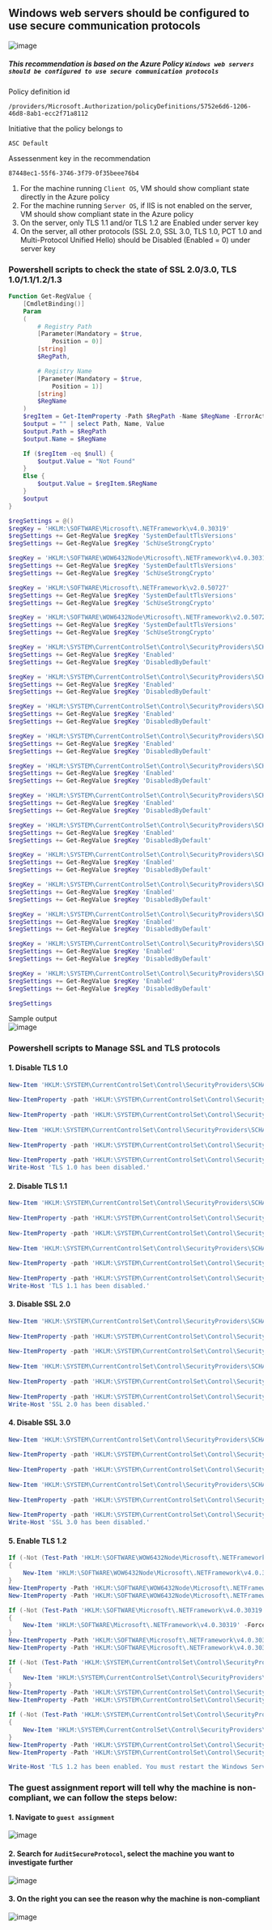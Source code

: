 ## Windows web servers should be configured to use secure communication protocols
![image](https://github.com/guguji666666/GJS-MDC-Tips/assets/96930989/ad3cb59e-ef34-4ab1-a3ad-519e9e58c83b)

##### This recommendation is based on the Azure Policy `Windows web servers should be configured to use secure communication protocols`

Policy definition id
```
/providers/Microsoft.Authorization/policyDefinitions/5752e6d6-1206-46d8-8ab1-ecc2f71a8112
```
Initiative that the policy belongs to
```
ASC Default
```
Assessenment key in the recommendation
```
87448ec1-55f6-3746-3f79-0f35beee76b4
```

1. For the machine running `Client OS`, VM should show compliant state directly in the Azure policy
2. For the machine running `Server OS`, if IIS is not enabled on the server, VM should show compliant state in the Azure policy
3. On the server, only TLS 1.1 and/or TLS 1.2 are Enabled under server key
4. On the server, all other protocols (SSL 2.0, SSL 3.0, TLS 1.0, PCT 1.0 and Multi-Protocol Unified Hello) should be Disabled (Enabled = 0) under server key

### Powershell scripts to check the state of SSL 2.0/3.0, TLS 1.0/1.1/1.2/1.3
```powershell
Function Get-RegValue {
    [CmdletBinding()]
    Param
    (
        # Registry Path
        [Parameter(Mandatory = $true,
            Position = 0)]
        [string]
        $RegPath,

        # Registry Name
        [Parameter(Mandatory = $true,
            Position = 1)]
        [string]
        $RegName
    )
    $regItem = Get-ItemProperty -Path $RegPath -Name $RegName -ErrorAction Ignore
    $output = "" | select Path, Name, Value
    $output.Path = $RegPath
    $output.Name = $RegName

    If ($regItem -eq $null) {
        $output.Value = "Not Found"
    }
    Else {
        $output.Value = $regItem.$RegName
    }
    $output
}

$regSettings = @()
$regKey = 'HKLM:\SOFTWARE\Microsoft\.NETFramework\v4.0.30319'
$regSettings += Get-RegValue $regKey 'SystemDefaultTlsVersions'
$regSettings += Get-RegValue $regKey 'SchUseStrongCrypto'

$regKey = 'HKLM:\SOFTWARE\WOW6432Node\Microsoft\.NETFramework\v4.0.30319'
$regSettings += Get-RegValue $regKey 'SystemDefaultTlsVersions'
$regSettings += Get-RegValue $regKey 'SchUseStrongCrypto'

$regKey = 'HKLM:\SOFTWARE\Microsoft\.NETFramework\v2.0.50727'
$regSettings += Get-RegValue $regKey 'SystemDefaultTlsVersions'
$regSettings += Get-RegValue $regKey 'SchUseStrongCrypto'

$regKey = 'HKLM:\SOFTWARE\WOW6432Node\Microsoft\.NETFramework\v2.0.50727'
$regSettings += Get-RegValue $regKey 'SystemDefaultTlsVersions'
$regSettings += Get-RegValue $regKey 'SchUseStrongCrypto'

$regKey = 'HKLM:\SYSTEM\CurrentControlSet\Control\SecurityProviders\SCHANNEL\Protocols\TLS 1.3\Server'
$regSettings += Get-RegValue $regKey 'Enabled'
$regSettings += Get-RegValue $regKey 'DisabledByDefault'

$regKey = 'HKLM:\SYSTEM\CurrentControlSet\Control\SecurityProviders\SCHANNEL\Protocols\TLS 1.3\Client'
$regSettings += Get-RegValue $regKey 'Enabled'
$regSettings += Get-RegValue $regKey 'DisabledByDefault'

$regKey = 'HKLM:\SYSTEM\CurrentControlSet\Control\SecurityProviders\SCHANNEL\Protocols\TLS 1.2\Server'
$regSettings += Get-RegValue $regKey 'Enabled'
$regSettings += Get-RegValue $regKey 'DisabledByDefault'

$regKey = 'HKLM:\SYSTEM\CurrentControlSet\Control\SecurityProviders\SCHANNEL\Protocols\TLS 1.2\Client'
$regSettings += Get-RegValue $regKey 'Enabled'
$regSettings += Get-RegValue $regKey 'DisabledByDefault'

$regKey = 'HKLM:\SYSTEM\CurrentControlSet\Control\SecurityProviders\SCHANNEL\Protocols\TLS 1.1\Server'
$regSettings += Get-RegValue $regKey 'Enabled'
$regSettings += Get-RegValue $regKey 'DisabledByDefault'

$regKey = 'HKLM:\SYSTEM\CurrentControlSet\Control\SecurityProviders\SCHANNEL\Protocols\TLS 1.1\Client'
$regSettings += Get-RegValue $regKey 'Enabled'
$regSettings += Get-RegValue $regKey 'DisabledByDefault'

$regKey = 'HKLM:\SYSTEM\CurrentControlSet\Control\SecurityProviders\SCHANNEL\Protocols\TLS 1.0\Server'
$regSettings += Get-RegValue $regKey 'Enabled'
$regSettings += Get-RegValue $regKey 'DisabledByDefault'

$regKey = 'HKLM:\SYSTEM\CurrentControlSet\Control\SecurityProviders\SCHANNEL\Protocols\TLS 1.0\Client'
$regSettings += Get-RegValue $regKey 'Enabled'
$regSettings += Get-RegValue $regKey 'DisabledByDefault'

$regKey = 'HKLM:\SYSTEM\CurrentControlSet\Control\SecurityProviders\SCHANNEL\Protocols\SSL 2.0\Server'
$regSettings += Get-RegValue $regKey 'Enabled'
$regSettings += Get-RegValue $regKey 'DisabledByDefault'

$regKey = 'HKLM:\SYSTEM\CurrentControlSet\Control\SecurityProviders\SCHANNEL\Protocols\SSL 2.0\Client'
$regSettings += Get-RegValue $regKey 'Enabled'
$regSettings += Get-RegValue $regKey 'DisabledByDefault'

$regKey = 'HKLM:\SYSTEM\CurrentControlSet\Control\SecurityProviders\SCHANNEL\Protocols\SSL 3.0\Server'
$regSettings += Get-RegValue $regKey 'Enabled'
$regSettings += Get-RegValue $regKey 'DisabledByDefault'

$regKey = 'HKLM:\SYSTEM\CurrentControlSet\Control\SecurityProviders\SCHANNEL\Protocols\SSL 3.0\Client'
$regSettings += Get-RegValue $regKey 'Enabled'
$regSettings += Get-RegValue $regKey 'DisabledByDefault'

$regSettings
```

Sample output <br>
![image](https://user-images.githubusercontent.com/96930989/236149449-2a91b47b-5504-485d-86a8-88ede4843670.png)

### Powershell scripts to Manage SSL and TLS protocols
#### 1. Disable TLS 1.0

```powershell
New-Item 'HKLM:\SYSTEM\CurrentControlSet\Control\SecurityProviders\SCHANNEL\Protocols\TLS 1.0\Server' -Force | Out-Null
    
New-ItemProperty -path 'HKLM:\SYSTEM\CurrentControlSet\Control\SecurityProviders\SCHANNEL\Protocols\TLS 1.0\Server' -name 'Enabled' -value '0' -PropertyType 'DWord' -Force | Out-Null
    
New-ItemProperty -path 'HKLM:\SYSTEM\CurrentControlSet\Control\SecurityProviders\SCHANNEL\Protocols\TLS 1.0\Server' -name 'DisabledByDefault' -value 1 -PropertyType 'DWord' -Force | Out-Null
    
New-Item 'HKLM:\SYSTEM\CurrentControlSet\Control\SecurityProviders\SCHANNEL\Protocols\TLS 1.0\Client' -Force | Out-Null
    
New-ItemProperty -path 'HKLM:\SYSTEM\CurrentControlSet\Control\SecurityProviders\SCHANNEL\Protocols\TLS 1.0\Client' -name 'Enabled' -value '0' -PropertyType 'DWord' -Force | Out-Null
    
New-ItemProperty -path 'HKLM:\SYSTEM\CurrentControlSet\Control\SecurityProviders\SCHANNEL\Protocols\TLS 1.0\Client' -name 'DisabledByDefault' -value 1 -PropertyType 'DWord' -Force | Out-Null
Write-Host 'TLS 1.0 has been disabled.'
```

#### 2. Disable TLS 1.1
```powershell
New-Item 'HKLM:\SYSTEM\CurrentControlSet\Control\SecurityProviders\SCHANNEL\Protocols\TLS 1.1\Server' -Force | Out-Null
    
New-ItemProperty -path 'HKLM:\SYSTEM\CurrentControlSet\Control\SecurityProviders\SCHANNEL\Protocols\TLS 1.1\Server' -name 'Enabled' -value '0' -PropertyType 'DWord' -Force | Out-Null
    
New-ItemProperty -path 'HKLM:\SYSTEM\CurrentControlSet\Control\SecurityProviders\SCHANNEL\Protocols\TLS 1.1\Server' -name 'DisabledByDefault' -value 1 -PropertyType 'DWord' -Force | Out-Null
    
New-Item 'HKLM:\SYSTEM\CurrentControlSet\Control\SecurityProviders\SCHANNEL\Protocols\TLS 1.1\Client' -Force | Out-Null
    
New-ItemProperty -path 'HKLM:\SYSTEM\CurrentControlSet\Control\SecurityProviders\SCHANNEL\Protocols\TLS 1.1\Client' -name 'Enabled' -value '0' -PropertyType 'DWord' -Force | Out-Null
    
New-ItemProperty -path 'HKLM:\SYSTEM\CurrentControlSet\Control\SecurityProviders\SCHANNEL\Protocols\TLS 1.1\Client' -name 'DisabledByDefault' -value 1 -PropertyType 'DWord' -Force | Out-Null
Write-Host 'TLS 1.1 has been disabled.'
```

#### 3. Disable SSL 2.0
```powershell
New-Item 'HKLM:\SYSTEM\CurrentControlSet\Control\SecurityProviders\SCHANNEL\Protocols\SSL 2.0\Server' -Force | Out-Null
    
New-ItemProperty -path 'HKLM:\SYSTEM\CurrentControlSet\Control\SecurityProviders\SCHANNEL\Protocols\SSL 2.0\Server' -name 'Enabled' -value '0' -PropertyType 'DWord' -Force | Out-Null
            
New-ItemProperty -path 'HKLM:\SYSTEM\CurrentControlSet\Control\SecurityProviders\SCHANNEL\Protocols\SSL 2.0\Server' -name 'DisabledByDefault' -value 1 -PropertyType 'DWord' -Force | Out-Null
            
New-Item 'HKLM:\SYSTEM\CurrentControlSet\Control\SecurityProviders\SCHANNEL\Protocols\SSL 2.0\Client' -Force | Out-Null
            
New-ItemProperty -path 'HKLM:\SYSTEM\CurrentControlSet\Control\SecurityProviders\SCHANNEL\Protocols\SSL 2.0\Client' -name 'Enabled' -value '0' -PropertyType 'DWord' -Force | Out-Null
            
New-ItemProperty -path 'HKLM:\SYSTEM\CurrentControlSet\Control\SecurityProviders\SCHANNEL\Protocols\SSL 2.0\Client' -name 'DisabledByDefault' -value 1 -PropertyType 'DWord' -Force | Out-Null
Write-Host 'SSL 2.0 has been disabled.'
```

#### 4. Disable SSL 3.0
```powershell
New-Item 'HKLM:\SYSTEM\CurrentControlSet\Control\SecurityProviders\SCHANNEL\Protocols\SSL 3.0\Server' -Force | Out-Null
    
New-ItemProperty -path 'HKLM:\SYSTEM\CurrentControlSet\Control\SecurityProviders\SCHANNEL\Protocols\SSL 3.0\Server' -name 'Enabled' -value '0' -PropertyType 'DWord' -Force | Out-Null
    
New-ItemProperty -path 'HKLM:\SYSTEM\CurrentControlSet\Control\SecurityProviders\SCHANNEL\Protocols\SSL 3.0\Server' -name 'DisabledByDefault' -value 1 -PropertyType 'DWord' -Force | Out-Null
    
New-Item 'HKLM:\SYSTEM\CurrentControlSet\Control\SecurityProviders\SCHANNEL\Protocols\SSL 3.0\Client' -Force | Out-Null
    
New-ItemProperty -path 'HKLM:\SYSTEM\CurrentControlSet\Control\SecurityProviders\SCHANNEL\Protocols\SSL 3.0\Client' -name 'Enabled' -value '0' -PropertyType 'DWord' -Force | Out-Null
    
New-ItemProperty -path 'HKLM:\SYSTEM\CurrentControlSet\Control\SecurityProviders\SCHANNEL\Protocols\SSL 3.0\Client' -name 'DisabledByDefault' -value 1 -PropertyType 'DWord' -Force | Out-Null
Write-Host 'SSL 3.0 has been disabled.'
```

#### 5. Enable TLS 1.2
```powershell
If (-Not (Test-Path 'HKLM:\SOFTWARE\WOW6432Node\Microsoft\.NETFramework\v4.0.30319'))
{
    New-Item 'HKLM:\SOFTWARE\WOW6432Node\Microsoft\.NETFramework\v4.0.30319' -Force | Out-Null
}
New-ItemProperty -Path 'HKLM:\SOFTWARE\WOW6432Node\Microsoft\.NETFramework\v4.0.30319' -Name 'SystemDefaultTlsVersions' -Value '1' -PropertyType 'DWord' -Force | Out-Null
New-ItemProperty -Path 'HKLM:\SOFTWARE\WOW6432Node\Microsoft\.NETFramework\v4.0.30319' -Name 'SchUseStrongCrypto' -Value '1' -PropertyType 'DWord' -Force | Out-Null

If (-Not (Test-Path 'HKLM:\SOFTWARE\Microsoft\.NETFramework\v4.0.30319'))
{
    New-Item 'HKLM:\SOFTWARE\Microsoft\.NETFramework\v4.0.30319' -Force | Out-Null
}
New-ItemProperty -Path 'HKLM:\SOFTWARE\Microsoft\.NETFramework\v4.0.30319' -Name 'SystemDefaultTlsVersions' -Value '1' -PropertyType 'DWord' -Force | Out-Null
New-ItemProperty -Path 'HKLM:\SOFTWARE\Microsoft\.NETFramework\v4.0.30319' -Name 'SchUseStrongCrypto' -Value '1' -PropertyType 'DWord' -Force | Out-Null

If (-Not (Test-Path 'HKLM:\SYSTEM\CurrentControlSet\Control\SecurityProviders\SCHANNEL\Protocols\TLS 1.2\Server'))
{
    New-Item 'HKLM:\SYSTEM\CurrentControlSet\Control\SecurityProviders\SCHANNEL\Protocols\TLS 1.2\Server' -Force | Out-Null
}
New-ItemProperty -Path 'HKLM:\SYSTEM\CurrentControlSet\Control\SecurityProviders\SCHANNEL\Protocols\TLS 1.2\Server' -Name 'Enabled' -Value '1' -PropertyType 'DWord' -Force | Out-Null
New-ItemProperty -Path 'HKLM:\SYSTEM\CurrentControlSet\Control\SecurityProviders\SCHANNEL\Protocols\TLS 1.2\Server' -Name 'DisabledByDefault' -Value '0' -PropertyType 'DWord' -Force | Out-Null

If (-Not (Test-Path 'HKLM:\SYSTEM\CurrentControlSet\Control\SecurityProviders\SCHANNEL\Protocols\TLS 1.2\Client'))
{
    New-Item 'HKLM:\SYSTEM\CurrentControlSet\Control\SecurityProviders\SCHANNEL\Protocols\TLS 1.2\Client' -Force | Out-Null
}
New-ItemProperty -Path 'HKLM:\SYSTEM\CurrentControlSet\Control\SecurityProviders\SCHANNEL\Protocols\TLS 1.2\Client' -Name 'Enabled' -Value '1' -PropertyType 'DWord' -Force | Out-Null
New-ItemProperty -Path 'HKLM:\SYSTEM\CurrentControlSet\Control\SecurityProviders\SCHANNEL\Protocols\TLS 1.2\Client' -Name 'DisabledByDefault' -Value '0' -PropertyType 'DWord' -Force | Out-Null

Write-Host 'TLS 1.2 has been enabled. You must restart the Windows Server for the changes to take affect.' -ForegroundColor Cyan
```

### The guest assignment report will tell why the machine is non-compliant, we can follow the steps below:
#### 1. Navigate to `guest assignment`
![image](https://github.com/guguji666666/GJS-MDC-Tips/assets/96930989/8b675e01-9501-455d-8fbb-f2f1218dba85)
#### 2. Search for `AuditSecureProtocol`, select the machine you want to investigate further
![image](https://github.com/guguji666666/GJS-MDC-Tips/assets/96930989/d374a737-b77f-4755-ae73-3eaaff92684e)
#### 3. On the right you can see the reason why the machine is non-compliant
![image](https://github.com/guguji666666/GJS-MDC-Tips/assets/96930989/798eee8a-71ae-4118-8404-d841cc724463)


